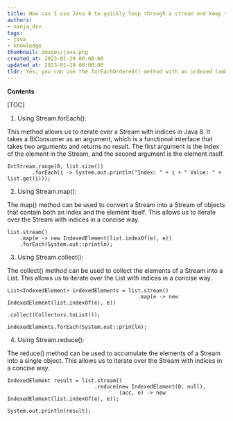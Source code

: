 ```yaml
---
title: How can I use Java 8 to quickly loop through a stream and keep track of the index?
authors:
- nanja_dev
tags:
- java
- knowledge
thumbnail: images/java.png
created_at: 2023-01-29 00:00:00
updated_at: 2023-01-29 00:00:00
tldr: Yes, you can use the forEachOrdered() method with an indexed lambda expression.
---
```


**Contents**

[TOC]

1. Using Stream.forEach():

This method allows us to iterate over a Stream with indices in Java 8. It takes a BiConsumer as an argument, which is a functional interface that takes two arguments and returns no result. The first argument is the index of the element in the Stream, and the second argument is the element itself.

```
IntStream.range(0, list.size())
        .forEach(i -> System.out.println("Index: " + i + " Value: " + list.get(i)));
```

2. Using Stream.map():

The map() method can be used to convert a Stream into a Stream of objects that contain both an index and the element itself. This allows us to iterate over the Stream with indices in a concise way.

```
list.stream()
    .map(e -> new IndexedElement(list.indexOf(e), e))
    .forEach(System.out::println);
```

3. Using Stream.collect():

The collect() method can be used to collect the elements of a Stream into a List. This allows us to iterate over the List with indices in a concise way.

```
List<IndexedElement> indexedElements = list.stream()
                                          .map(e -> new IndexedElement(list.indexOf(e), e))
                                          .collect(Collectors.toList());

indexedElements.forEach(System.out::println);
```

4. Using Stream.reduce():

The reduce() method can be used to accumulate the elements of a Stream into a single object. This allows us to iterate over the Stream with indices in a concise way.

```
IndexedElement result = list.stream()
                            .reduce(new IndexedElement(0, null),
                                    (acc, e) -> new IndexedElement(list.indexOf(e), e));

System.out.println(result);
```
